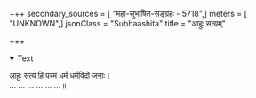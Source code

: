 +++
secondary_sources = [ "महा-सुभाषित-सङ्ग्रहः - 5718",]
meters = [ "UNKNOWN",]
jsonClass = "Subhaashita"
title = "आहुः सत्यम्"

+++

<details open><summary>Text</summary>

आहुः सत्यं हि परमं धर्मं धर्मविदो जनाः।  
... ... ... ... ... ...॥
</details>
